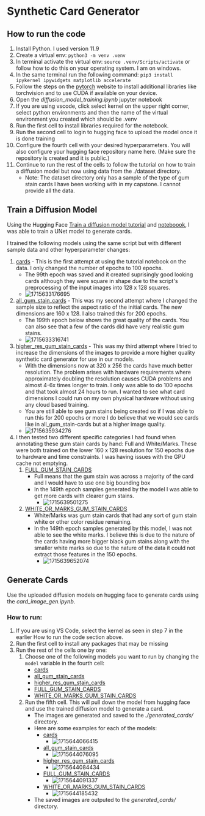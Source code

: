 # Synthetic Card Generator

## How to run the code

1. Install Python. I used version 11.9
2. Create a virtual env: `python3 -m venv .venv`
3. In terminal activate the virtual env: `source .venv/Scripts/activate` or follow how to do this on your operating system. I am on windows.
4. In the same terminal run the following command: `pip3 install ipykernel ipywidgets matplotlib accelerate`
5. Follow the steps on the [pytorch](https://pytorch.org/get-started/locally/) website to install additional libraries like torchvision and to use CUDA if available on your device.
6. Open the _diffusion_model_training.ipynb_ jupyter notebook
7. If you are using vscode, click select kernel on the upper right corner, select python environments and then the name of the virtual environment you created which should be .venv
8. Run the first cell to install libraries required for the notebook.
9. Run the second cell to login to hugging face to upload the model once it is done training
10. Configure the fourth cell with your desired hyperparameters. You will also configure your hugging face repository name here. (Make sure the repository is created and it is public.)
11. Continue to run the rest of the cells to follow the tutorial on how to train a diffusion model but now using data from the ./dataset directory.
    - Note: The dataset directory only has a sample of the type of gum stain cards I have been working with in my capstone. I cannot provide all the data.

## Train a Diffusion Model

Using the Hugging Face [Train a diffusion model tutorial](https://huggingface.co/docs/diffusers/en/tutorials/basic_training) and [noteboook](https://colab.research.google.com/github/huggingface/notebooks/blob/main/diffusers/training_example.ipynb), I was able to train a UNet model to generate cards.

I trained the following models using the same script but with different sample data and other hyperparameter changes:

1. [cards](https://huggingface.co/megamp15/cards) - This is the first attempt at using the tutorial notebook on the data. I only changed the number of epochs to 100 epochs.
   - The 99th epoch was saved and it created suprisingly good looking cards although they were square in shape due to the script's preprocessing of the input images into 128 x 128 squares.
   - ![1715633176695](image/README/1715633176695.png)
2. [all_gum_stain_cards](https://huggingface.co/megamp15/all_gum_stain_cards) - This was my second attempt where I changed the sample size to reflect the aspect ratio of the initial cards. The new dimensions are 160 x 128. I also trained this for 200 epochs.
   - The 199th epoch below shows the great quality of the cards. You can also see that a few of the cards did have very realistic gum stains.
   - ![1715633316741](image/README/1715633316741.png)
3. [higher_res_gum_stain_cards](https://huggingface.co/megamp15/higher_res_gum_stain_cards) - This was my third attempt where I tried to increase the dimensions of the images to provide a more higher quality synthetic card generator for use in our models.
   - With the dimensions now at 320 x 256 the cards have much better resolution. The problem arises with hardware requirements where approximately doubling the resolution causes CUDA problems and almost 4-6x times longer to train. I only was able to do 100 epochs and that took almost 24 hours to run. I wanted to see what card dimensions I could run on my own physical hardware without using any cloud based training.
   - You are still able to see gum stains being created so if I was able to run this for 200 epochs or more I do believe that we would see cards like in all_gum_stain-cards but at a higher image quality.
   - ![1715635934276](image/README/1715635934276.png)
4. I then tested two different specific categories I had found when annotating these gum stain cards by hand: Full and White/Marks. These were both trained on the lower 160 x 128 resolution for 150 epochs due to hardware and time constraints. I was having issues with the GPU cache not emptying.
   1. [FULL_GUM_STAIN_CARDS](https://huggingface.co/megamp15/FULL_GUM_STAIN_CARDS)
      - Full means that the gum stain was across a majority of the card and I would have to use one big bounding box
      - In the 149th epoch samples generated by the model I was able to get more cards with clearer gum stains.
        - ![1715639501275](image/README/1715639501275.png)
   2. [WHITE_OR_MARKS_GUM_STAIN_CARDS](https://huggingface.co/megamp15/WHITE_OR_MARKS_GUM_STAIN_CARDS)
      - White/Marks was gum stain cards that had any sort of gum stain white or other color residue remaining.
      - In the 149th epoch samples generated by this model, I was not able to see the white marks. I believe this is due to the nature of the cards having more bigger black gum stains along with the smaller white marks so due to the nature of the data it could not extract those features in the 150 epochs.
        - ![1715639652074](image/README/1715639652074.png)

## Generate Cards

Use the uploaded diffusion models on hugging face to generate cards using the _card_image_gen.ipynb_.

### How to run:

1. If you are using VS Code, select the kernel as seen in step 7 in the earlier How to run the code section above.
2. Run the first cell to install any packages that may be missing
3. Run the rest of the cells one by one:
   1. Choose one of the following models you want to run by changing the `model` variable in the fourth cell:
      - [cards](https://huggingface.co/megamp15/cards)
      - [all_gum_stain_cards](https://huggingface.co/megamp15/all_gum_stain_cards)
      - [higher_res_gum_stain_cards](https://huggingface.co/megamp15/higher_res_gum_stain_cards)
      - [FULL_GUM_STAIN_CARDS](https://huggingface.co/megamp15/FULL_GUM_STAIN_CARDS)
      - [WHITE_OR_MARKS_GUM_STAIN_CARDS](https://huggingface.co/megamp15/WHITE_OR_MARKS_GUM_STAIN_CARDS)
   2. Run the fifth cell. This will pull down the model from hugging face and use the trained diffusion model to generate a card.
      - The images are generated and saved to the _./generated_cards/_ directory.
      - Here are some examples for each of the models:
        - [cards](https://huggingface.co/megamp15/cards)
          - ![1715644066415](image/README/1715644066415.png)
        - [all_gum_stain_cards](https://huggingface.co/megamp15/all_gum_stain_cards/blob/main/samples/0199.png)
          - ![1715644076095](image/README/1715644076095.png)
        - [higher_res_gum_stain_cards](https://huggingface.co/megamp15/higher_res_gum_stain_cards)
          - ![1715644084434](image/README/1715644084434.png)
        - [FULL_GUM_STAIN_CARDS](https://huggingface.co/megamp15/FULL_GUM_STAIN_CARDS)
          - ![1715644091337](image/README/1715644091337.png)
        - [WHITE_OR_MARKS_GUM_STAIN_CARDS](https://huggingface.co/megamp15/WHITE_OR_MARKS_GUM_STAIN_CARDS)
          - ![1715644185432](image/README/1715644185432.png)
      - The saved images are outputed to the _generated_cards/_ directory.
